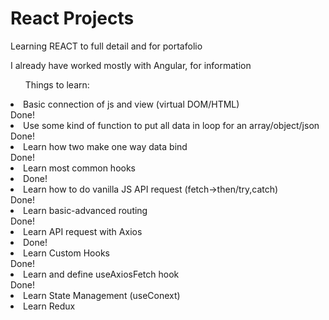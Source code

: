 <h1>React Projects</h1>
<p>Learning REACT to full detail and for portafolio</p>
<p>I already have worked mostly with Angular, for information</p>
<ol>Things to learn: </ol>
<li>Basic connection of js and view (virtual DOM/HTML)</li> Done!
<li>Use some kind of function to put all data in loop for an array/object/json</li>Done!
<li>Learn how two make one way data bind</li>Done!
<li>Learn most common hooks<li>Done!
<li>Learn how to do vanilla JS API request (fetch->then/try,catch)</li> Done!
<li>Learn basic-advanced routing</li> Done!
<li>Learn API request with Axios<li> Done!
<li>Learn Custom Hooks</li> Done!
<li>Learn and define useAxiosFetch hook </li> Done!
<li>Learn State Management (useConext)</li>
<li>Learn Redux </li>

